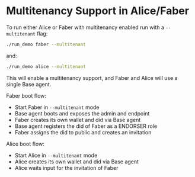 # Multitenancy Support in Alice/Faber

To run either Alice or Faber with multitenancy enabled run with a `--multitenant` flag:

```bash
./run_demo faber --multitenant
```

and:

```bash
./run_demo alice --multitenant
```

This will enable a multitenancy support, and Faber and Alice will use a single Base agent.

Faber boot flow:

* Start Faber in `--multitenant` mode
* Base agent boots and exposes the admin and endpoint
* Faber creates its own wallet and did via Base agent
* Base agent registers the did of Faber as a ENDORSER role
* Faber assigns the did to public and creates an invitation

Alice boot flow:

* Start Alice in `--multitenant` mode
* Alice creates its own wallet and did via Base agent
* Alice waits input for the invitation of Faber
